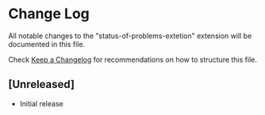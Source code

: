 # Change Log

All notable changes to the "status-of-problems-extetion" extension will be documented in this file.

Check [Keep a Changelog](http://keepachangelog.com/) for recommendations on how to structure this file.

## [Unreleased]

- Initial release